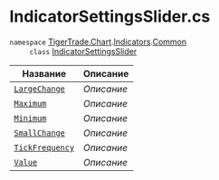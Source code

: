 
# IndicatorSettingsSlider.cs
`namespace` [TigerTrade.Chart](../../../../TigerTrade.Chart.md).[Indicators](../../../../TigerTrade.Chart/Indicators.md).[Common](../../../../TigerTrade.Chart/Indicators/Common.md)  
&nbsp;&nbsp;&nbsp;&nbsp;&nbsp;&nbsp;&nbsp;&nbsp;&nbsp;`class` [IndicatorSettingsSlider](../IndicatorSettingsSlider.cs.md)

| Название | Описание |
| --- | --- |
| [`LargeChange`](./Свойства/LargeChange.md) | *Описание* |
| [`Maximum`](./Свойства/Maximum.md) | *Описание* |
| [`Minimum`](./Свойства/Minimum.md) | *Описание* |
| [`SmallChange`](./Свойства/SmallChange.md) | *Описание* |
| [`TickFrequency`](./Свойства/TickFrequency.md) | *Описание* |
| [`Value`](./Свойства/Value.md) | *Описание* |
